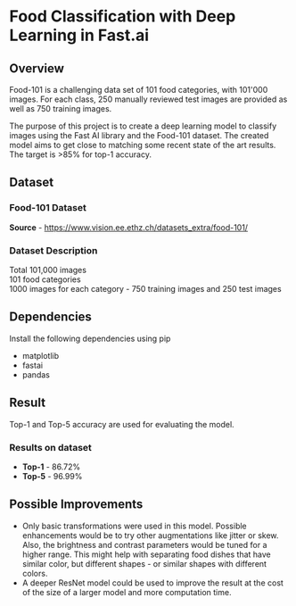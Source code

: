 # Food Classification with Deep Learning in Fast.ai

## Overview
Food-101 is a challenging data set of 101 food categories, with 101'000 images. For each class, 250 manually reviewed test images are provided as well as 750 training images.

The purpose of this project is to create a deep learning model to classify images using the Fast AI library and the Food-101 dataset. The created model aims to get close to matching some recent state of the art results. The target is >85% for top-1 accuracy.

## Dataset
### Food-101 Dataset
**Source** - https://www.vision.ee.ethz.ch/datasets_extra/food-101/
### Dataset Description
Total 101,000 images<br>
101 food categories<br>
1000 images for each category - 750 training images and 250 test images

## Dependencies
Install the following dependencies using pip
* matplotlib
* fastai
* pandas

## Result
Top-1 and Top-5 accuracy are used for evaluating the model.
### Results on dataset 
* **Top-1** - 86.72%
* **Top-5** - 96.99%

## Possible Improvements
* Only basic transformations were used in this model. Possible enhancements would be to try other augmentations like jitter or skew. Also, the brightness and contrast parameters would be tuned for a higher range. This might help with separating food dishes that have similar color, but different shapes - or similar shapes with different colors.
* A deeper ResNet model could be used to improve the result at the cost of the size of a larger model and more computation time.